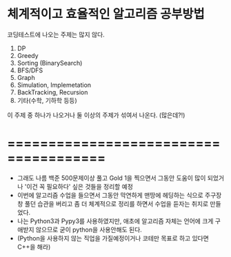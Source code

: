 # 체계적이고 효율적인 알고리즘 공부방법

코딩테스트에 나오는 주제는 많지 않다.
1. DP
2. Greedy
3. Sorting (BinarySearch)
4. BFS/DFS
5. Graph
6. Simulation, Implemetation
7. BackTracking, Recursion
8. 기타(수학, 기하학 등등)

이 주제 중 하나가 나오거나 둘 이상의 주제가 섞여서 나온다. (많은데?!)

# ======================================
* 그래도 나름 백준 500문제이상 풀고 Gold 1을 찍으면서 그동안 도움이 많이 되었거나 '이건 꼭 필요하다' 싶은 것들을 정리할 예정
* 이번에 알고리즘 수업을 들으면서 그동안 막연하게 맨땅에 헤딩하는 식으로 주구장창 풀던 습관을 버리고 좀 더 체계적으로 정리를 하면서 수업을 듣자는 취지로 만들었다.
* 나는 Python3과 Pypy3를 사용하였지만, 애초에 알고리즘 자체는 언어에 크게 구애받지 않으므로 굳이 python을 사용안해도 된다.
* (Python을 사용하지 않는 직업을 가질예정이거나 코테만 목표로 하고 있다면 C++을 해라)

